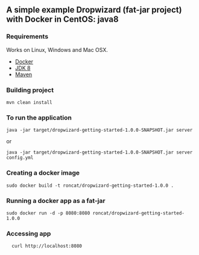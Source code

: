 ## A simple example Dropwizard (fat-jar project) with Docker in CentOS: java8

### Requirements
Works on Linux, Windows and Mac OSX.
* [Docker](https://www.docker.com/)
* [JDK 8](http://www.oracle.com/technetwork/java/javase/downloads/jdk8-downloads-2133151.html) 
* [Maven](https://maven.apache.org/)

### Building project
```
mvn clean install
```

### To run the application
```
java -jar target/dropwizard-getting-started-1.0.0-SNAPSHOT.jar server 
```
or
```
java -jar target/dropwizard-getting-started-1.0.0-SNAPSHOT.jar server config.yml
```

### Creating a docker image
```
sudo docker build -t roncat/dropwizard-getting-started-1.0.0 .
```

### Running a docker app as a fat-jar
```
sudo docker run -d -p 8080:8080 roncat/dropwizard-getting-started-1.0.0
```

### Accessing app
``` 
  curl http://localhost:8080
```
